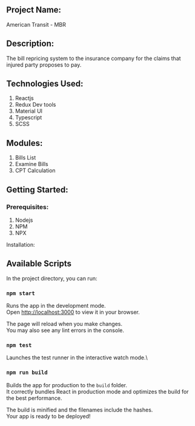 ## Project Name:

American Transit - MBR

## Description:

The bill repricing system to the insurance company for the claims that injured party proposes to pay.

## Technologies Used:

1. Reactjs
2. Redux Dev tools
3. Material UI
4. Typescript
5. SCSS

## Modules:

1. Bills List
2. Examine Bills
3. CPT Calculation

## Getting Started:

### Prerequisites:

1. Nodejs
2. NPM
3. NPX

Installation:

## Available Scripts

In the project directory, you can run:

### `npm start`

Runs the app in the development mode.\
Open [http://localhost:3000](http://localhost:3000) to view it in your browser.

The page will reload when you make changes.\
You may also see any lint errors in the console.

### `npm test`

Launches the test runner in the interactive watch mode.\

### `npm run build`

Builds the app for production to the `build` folder.\
It correctly bundles React in production mode and optimizes the build for the best performance.

The build is minified and the filenames include the hashes.\
Your app is ready to be deployed!
